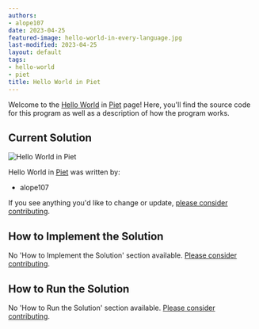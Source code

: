 ```yaml
---
authors:
- alope107
date: 2023-04-25
featured-image: hello-world-in-every-language.jpg
last-modified: 2023-04-25
layout: default
tags:
- hello-world
- piet
title: Hello World in Piet
---
```


Welcome to the [Hello World](https://sampleprograms.io/projects/hello-world) in [Piet](https://sampleprograms.io/languages/piet) page! Here, you'll find the source code for this program as well as a description of how the program works.

## Current Solution

![Hello World in Piet](/projects/hello-world/piet/hello-world.png)

Hello World in [Piet](https://sampleprograms.io/languages/piet) was written by:

- alope107

If you see anything you'd like to change or update, [please consider contributing](https://github.com/TheRenegadeCoder/sample-programs).

## How to Implement the Solution

No 'How to Implement the Solution' section available. [Please consider contributing](https://github.com/TheRenegadeCoder/sample-programs-website).

## How to Run the Solution

No 'How to Run the Solution' section available. [Please consider contributing](https://github.com/TheRenegadeCoder/sample-programs-website).
